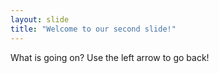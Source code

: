 ```yaml
---
layout: slide
title: "Welcome to our second slide!"
---
```

What is going on?
Use the left arrow to go back!
